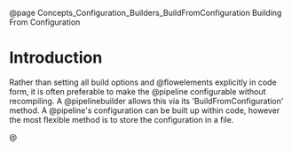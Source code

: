 @page Concepts_Configuration_Builders_BuildFromConfiguration Building From Configuration

# Introduction

Rather than setting all build options and @flowelements explicitly in code form, it is often
preferable to make the @pipeline configurable without recompiling. A @pipelinebuilder allows
this via its 'BuildFromConfiguration' method. A @pipeline's configuration can be built up within
code, however the most flexible method is to store the configuration in a file.


@

